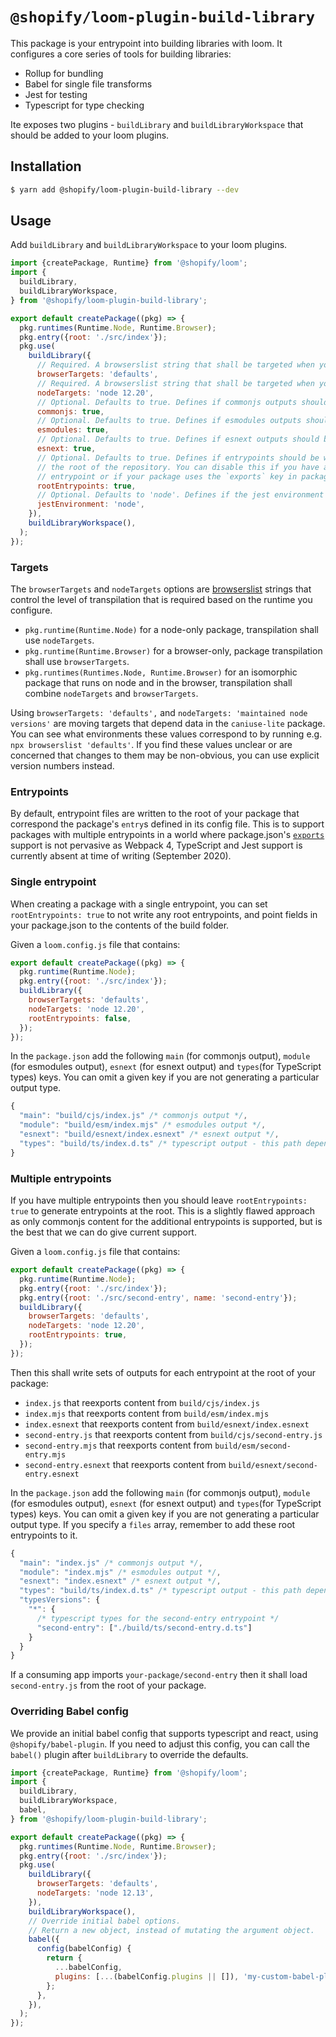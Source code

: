 # `@shopify/loom-plugin-build-library`

This package is your entrypoint into building libraries with loom. It configures a core series of tools for building libraries:

- Rollup for bundling
- Babel for single file transforms
- Jest for testing
- Typescript for type checking

Ite exposes two plugins - `buildLibrary` and `buildLibraryWorkspace` that should be added to your loom plugins.

## Installation

```sh
$ yarn add @shopify/loom-plugin-build-library --dev
```

## Usage

Add `buildLibrary` and `buildLibraryWorkspace` to your loom plugins.

```js
import {createPackage, Runtime} from '@shopify/loom';
import {
  buildLibrary,
  buildLibraryWorkspace,
} from '@shopify/loom-plugin-build-library';

export default createPackage((pkg) => {
  pkg.runtimes(Runtime.Node, Runtime.Browser);
  pkg.entry({root: './src/index'});
  pkg.use(
    buildLibrary({
      // Required. A browserslist string that shall be targeted when your runtime includes `Runtime.Browser`
      browserTargets: 'defaults',
      // Required. A browserslist string that shall be targeted when your runtime includes `Runtime.Node`
      nodeTargets: 'node 12.20',
      // Optional. Defaults to true. Defines if commonjs outputs should be generated.
      commonjs: true,
      // Optional. Defaults to true. Defines if esmodules outputs should be generated.
      esmodules: true,
      // Optional. Defaults to true. Defines if esnext outputs should be generated.
      esnext: true,
      // Optional. Defaults to true. Defines if entrypoints should be written at
      // the root of the repository. You can disable this if you have a single
      // entrypoint or if your package uses the `exports` key in package.json
      rootEntrypoints: true,
      // Optional. Defaults to 'node'. Defines if the jest environment should be 'node' or 'jsdom'.
      jestEnvironment: 'node',
    }),
    buildLibraryWorkspace(),
  );
});
```

### Targets

The `browserTargets` and `nodeTargets` options are [browserslist](https://github.com/browserslist/browserslist) strings that control the level of transpilation that is required based on the runtime you configure.

- `pkg.runtime(Runtime.Node)` for a node-only package, transpilation shall use `nodeTargets`.
- `pkg.runtime(Runtime.Browser)` for a browser-only, package transpilation shall use `browserTargets`.
- `pkg.runtimes(Runtimes.Node, Runtime.Browser)` for an isomorphic package that runs on node and in the browser, transpilation shall combine `nodeTargets` and `browserTargets`.

Using `browserTargets: 'defaults',` and `nodeTargets: 'maintained node versions'` are moving targets that depend data in the `caniuse-lite` package. You can see what environments these values correspond to by running e.g. `npx browserslist 'defaults'`. If you find these values unclear or are concerned that changes to them may be non-obvious, you can use explicit version numbers instead.

### Entrypoints

By default, entrypoint files are written to the root of your package that correspond the package's `entry`s defined in its config file. This is to support packages with multiple entrypoints in a world where package.json's [`exports`](https://nodejs.org/api/packages.html#packages_package_entry_points) support is not pervasive as Webpack 4, TypeScript and Jest support is currently absent at time of writing (September 2020).

### Single entrypoint

When creating a package with a single entrypoint, you can set `rootEntrypoints: true` to not write any root entrypoints, and point fields in your package.json to the contents of the build folder.

Given a `loom.config.js` file that contains:

```js
export default createPackage((pkg) => {
  pkg.runtime(Runtime.Node);
  pkg.entry({root: './src/index'});
  buildLibrary({
    browserTargets: 'defaults',
    nodeTargets: 'node 12.20',
    rootEntrypoints: false,
  });
});
```

In the `package.json` add the following `main` (for commonjs output), `module` (for esmodules output), `esnext` (for esnext output) and `types`(for TypeScript types) keys. You can omit a given key if you are not generating a particular output type.

```js
{
  "main": "build/cjs/index.js" /* commonjs output */,
  "module": "build/esm/index.mjs" /* esmodules output */,
  "esnext": "build/esnext/index.esnext" /* esnext output */,
  "types": "build/ts/index.d.ts" /* typescript output - this path depends upon your tsconfig.json */
}
```

### Multiple entrypoints

If you have multiple entrypoints then you should leave `rootEntrypoints: true` to generate entrypoints at the root. This is a slightly flawed approach as only commonjs content for the additional entrypoints is supported, but is the best that we can do give current support.

Given a `loom.config.js` file that contains:

```js
export default createPackage((pkg) => {
  pkg.runtime(Runtime.Node);
  pkg.entry({root: './src/index'});
  pkg.entry({root: './src/second-entry', name: 'second-entry'});
  buildLibrary({
    browserTargets: 'defaults',
    nodeTargets: 'node 12.20',
    rootEntrypoints: true,
  });
});
```

Then this shall write sets of outputs for each entrypoint at the root of your package:

- `index.js` that reexports content from `build/cjs/index.js`
- `index.mjs` that reexports content from `build/esm/index.mjs`
- `index.esnext` that reexports content from `build/esnext/index.esnext`
- `second-entry.js` that reexports content from `build/cjs/second-entry.js`
- `second-entry.mjs` that reexports content from `build/esm/second-entry.mjs`
- `second-entry.esnext` that reexports content from `build/esnext/second-entry.esnext`

In the `package.json` add the following `main` (for commonjs output), `module` (for esmodules output), `esnext` (for esnext output) and `types`(for TypeScript types) keys. You can omit a given key if you are not generating a particular output type. If you specify a `files` array, remember to add these root entrypoints to it.

```js
{
  "main": "index.js" /* commonjs output */,
  "module": "index.mjs" /* esmodules output */,
  "esnext": "index.esnext" /* esnext output */,
  "types": "build/ts/index.d.ts" /* typescript output - this path depends upon your tsconfig.json */,
  "typesVersions": {
    "*": {
      /* typescript types for the second-entry entrypoint */
      "second-entry": ["./build/ts/second-entry.d.ts"]
    }
  }
}
```

If a consuming app imports `your-package/second-entry` then it shall load `second-entry.js` from the root of your package.

### Overriding Babel config

We provide an initial babel config that supports typescript and react, using `@shopify/babel-plugin`. If you need to adjust this config, you can call the `babel()` plugin after `buildLibrary` to override the defaults.

```js
import {createPackage, Runtime} from '@shopify/loom';
import {
  buildLibrary,
  buildLibraryWorkspace,
  babel,
} from '@shopify/loom-plugin-build-library';

export default createPackage((pkg) => {
  pkg.runtimes(Runtime.Node, Runtime.Browser);
  pkg.entry({root: './src/index'});
  pkg.use(
    buildLibrary({
      browserTargets: 'defaults',
      nodeTargets: 'node 12.13',
    }),
    buildLibraryWorkspace(),
    // Override initial babel options.
    // Return a new object, instead of mutating the argument object.
    babel({
      config(babelConfig) {
        return {
          ...babelConfig,
          plugins: [...(babelConfig.plugins || []), 'my-custom-babel-plugin'],
        };
      },
    }),
  );
});
```
